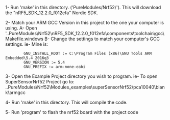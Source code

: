 1- Run 'make' in this directory. ('PureModules/Nrf52/').
      This will download the "nRF5_SDK_12.2.0_f012efa" Nordic SDK. 
      
2- Match your ARM GCC Version in this project to the one your computer is using. 
      A- Open '..PureModules\Nrf52\nRF5_SDK_12.2.0_f012efa\components\toolchain\gcc\Makefile.windows
      B- Change the settings to match your computer's GCC settings. 
      ie- Mine is:
      
            GNU_INSTALL_ROOT := C:\Program Files (x86)\GNU Tools ARM Embedded\5.4 2016q3
            GNU_VERSION := 5.4
            GNU_PREFIX := arm-none-eabi
            
          
3- Open the Example Project directory you wish to program. 
     ie- To open SuperSensorNrf52 Project go to: 
     ..PureModules\Nrf52\Modules_examples\superSensorNrf52\pca10040\blank\armgcc
     
 4- Run 'make' in this directory. This will compile the code. 
 
 5- Run 'program' to flash the nrf52 board with the project code
